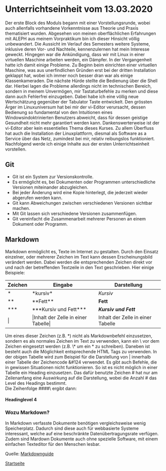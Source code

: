# Unterrichtseinheit vom 13.03.2020  
Der erste Block des Moduls begann mit einer Vorstellungsrunde, wobei auch allenfalls vorhandene Vorkenntnisse aus Theorie und Praxis thematisiert wurden. Abgesehen von meinen oberflächlichen Erfahrungen mit ALEPH aus meinem Vorpraktikum bin ich dieser Hinsicht völlig unbewandert. Die Aussicht im Verlauf des Semesters weitere Systeme, inklusive deren Vor- und Nachteile, kennenzulernen hat mein Interesse geweckt. Hingegen war die Ankündigung, dass wir mit Linux in einer virtuellen Maschine arbeiten werden, ein Dämpfer. In der Vergangenheit hatte ich damit einige Probleme. Zu Beginn beim einrichten einer virtuellen Maschine, was aus unerfindlichen Gründen erst bei der dritten Installation geklappt hat, wobei ich immer noch besser dran war als einige Klassenkameraden. Die nächste Hürde stellte die Bedienung über die Shell dar. Hierbei lagen die Probleme allerdings nicht im technischen Bereich, sondern in meinem Unvermögen, mir Tastaturbefehle zu merken und diese dann auch Fehlerfrei einzugeben. Dabei habe ich eine völlig neue Wertschätzung gegenüber der Tabulator Taste entwickelt. Den grössten Ärger im Linuxuniversum hat bei mir der vi-Editor verursacht, dessen Bedienung so fundamental von den Intuitionen eines Windowsindoktrinierten Benutzers abweicht, dass für dessen geistige Gesundheit nicht mehr garantiert werden kann. Dankenswerterweise ist der vi-Editor aber kein essentielles Thema dieses Kurses. Zu allem Überfluss hat auch die Installation der Linuxplattform, diesmal als Software as a Service über das Netz, zumindest bei mir, relativ reibungslos funktioniert.   Nachfolgend werde ich einige Inhalte aus der ersten Unterrichtseinheit vorstellen.
## Git
* Git ist ein System zur Versionskontrolle. 
* Es ermöglicht es, bei Dokumenten oder Programmen unterschiedliche Versionen miteinander abzugleichen. 
* Bei jeder Änderung wird eine Kopie hinterlegt, die jederzeit wieder abgerufen werden kann.
* Git kann Abweichungen zwischen verschiedenen Versionen sichtbar machen.
* Mit Git lassen sich verschiedene Versionen zusammenfügen.
* Git vereinfacht die Zusammenarbeit mehrerer Personen an einem Dokument oder Programm.

## Markdown
Markdown ermöglicht es, Texte im Internet zu gestalten. Durch den Einsatz einzelner, oder mehrerer Zeichen im Text kann dessen Erscheinungsbild verändert werden. Dabei werden die entsprechenden Zeichen direkt vor und nach der betreffenden Textzeile in den Text geschrieben. Hier einige Beispiele:

|**Zeichen**|**Eingabe**|**Darstellung**|
|---|---|---|
|\*|\*kursiv\*|*Kursiv*|
|\*\*|\*\*Fett\*\*|**Fett**|
|\*\*\*|\*\*\*Kursiv und Fett\*\*\*|***Kursiv und Fett***|
|&#124;|&#124;Inhalt der Zelle in einer Tabelle&#124;|Inhalt der Zelle in einer Tabelle|


Um eines dieser Zeichen (z.B. \*) nicht als Markdownbefehl einzusetzen, sondern es als normales Zeichen im Text zu verwenden, kann  ein \\ vor dem Zeichen eingesetzt werden (z.B. \\* um ein * zu schreiben). Daneben ist besteht auch die Möglichkeit entsprechende HTML Tags zu verwenden. In der obigen Tabelle wird zum Beispiel für die Darstellung von | innerhalb einer Tabelle der Zeichencode &#124 verwendet. Es gibt auch Befehle, die in gewissen Situationen nicht funktionieren. So ist es nicht möglich in einer Tabelle ein Heading einzusetzen. Das dafür benutzte Zeichen # hat nur am Zeilenanfang eine Auswirkung auf die Darstellung, wobei die Anzahl # das Level des Headings bestimmt.  
Die Zeihenfolge #\#\#\#\ ergibt dann:
#### Headinglevel 4
### Wozu Markdown?
In Markdown verfasste Dokumente benötigen vergleichsweise wenig Speicherplatz. Dadurch sind diese auch für webbasierte Systeme interessant, welche auf eine beschränkte Datenübertragungsrate verfügen. Zudem sind Mardown Dokumente auch ohne spezielle Software, mit einem einfachen Texteditor für den Menschen lesbar.

Quelle: [Markdownguide](https://www.markdownguide.org/)

[Startseite](https://michaelmathys.github.io/BAIN/Lerntagebuch)
